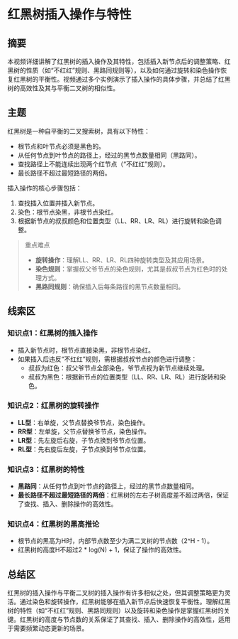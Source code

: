 # 红黑树插入操作与特性

## 摘要

本视频详细讲解了红黑树的插入操作及其特性，包括插入新节点后的调整策略、红黑树的性质（如“不红红”规则、黑路同规则等），以及如何通过旋转和染色操作恢复红黑树的平衡性。视频通过多个实例演示了插入操作的具体步骤，并总结了红黑树的高效性及其与平衡二叉树的相似性。

## 主题

红黑树是一种自平衡的二叉搜索树，具有以下特性：
- 根节点和叶节点必须是黑色的。
- 从任何节点到叶节点的路径上，经过的黑节点数量相同（黑路同）。
- 查找路径上不能连续出现两个红节点（“不红红”规则）。
- 最长路径不超过最短路径的两倍。

插入操作的核心步骤包括：
1. 查找插入位置并插入新节点。
2. 染色：根节点染黑，非根节点染红。
3. 根据新节点的叔叔颜色和位置类型（LL、RR、LR、RL）进行旋转和染色调整。

> 重点难点
>
> - **旋转操作**：理解LL、RR、LR、RL四种旋转类型及其应用场景。
> - **染色规则**：掌握叔父爷节点的染色规则，尤其是叔叔节点为红色时的处理方式。
> - **黑路同规则**：确保插入后每条路径的黑节点数量相同。

## 线索区

### 知识点1：红黑树的插入操作
- 插入新节点时，根节点直接染黑，非根节点染红。
- 如果插入后违反“不红红”规则，需根据叔叔节点的颜色进行调整：
  - 叔叔为红色：叔父爷节点全部染色，爷节点视为新节点继续处理。
  - 叔叔为黑色：根据新节点的位置类型（LL、RR、LR、RL）进行旋转和染色。

### 知识点2：红黑树的旋转操作
- **LL型**：右单旋，父节点替换爷节点，染色操作。
- **RR型**：左单旋，父节点替换爷节点，染色操作。
- **LR型**：先左旋后右旋，子节点换到爷节点位置。
- **RL型**：先右旋后左旋，子节点换到爷节点位置。

### 知识点3：红黑树的特性
- **黑路同**：从任何节点到叶节点的路径上，经过的黑节点数量相同。
- **最长路径不超过最短路径的两倍**：红黑树的左右子树高度差不超过两倍，保证了查找、插入、删除操作的高效性。

### 知识点4：红黑树的黑高推论
- 根节点的黑高为H时，内部节点数至少为满二叉树的节点数（2^H - 1）。
- 红黑树的高度H不超过2 * log(N) + 1，保证了操作的高效性。

## 总结区

红黑树的插入操作与平衡二叉树的插入操作有许多相似之处，但其调整策略更为灵活。通过染色和旋转操作，红黑树能够在插入新节点后快速恢复平衡性。理解红黑树的特性（如“不红红”规则、黑路同规则）以及旋转和染色操作是掌握红黑树的关键。红黑树的高度与节点数的关系保证了其查找、插入、删除操作的高效性，适用于需要频繁动态更新的场景。